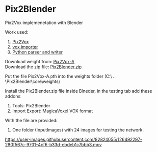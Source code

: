 # Pix2Blender
Pix2Vox implemenetation with Blender

Work used: <br/>
1) [Pix2Vox](https://github.com/hzxie/Pix2Vox) <br/>
2) [vox importer](https://github.com/RichysHub/MagicaVoxel-VOX-importer) <br/>
3) [Python parser and writer](https://github.com/gromgull/py-vox-io)

Download weight from: [Pix2Vox-A](https://gateway.infinitescript.com/?fileName=Pix2Vox-A-ShapeNet.pth) <br/>
Download the zip file: [Pix2Blender.zip](https://github.com/Fedami/Pix2Blender/archive/refs/heads/main.zip)

Put the file Pix2Vox-A.pth into the weights folder (C:\ .. \Pix2Blender\core\weights)

Install the Pix2Blender.zip file inside Blneder, in the testing tab add these addons:
1) Tools: Pix2Blender
2) Import Export: MagicaVoxel VOX format

With the file are provided:
1) One folder (InputImages) with 24 images for testing the network.


https://user-images.githubusercontent.com/82824055/126492297-280f567c-9701-4cf6-b33d-ebdeb1c7bbb3.mov

